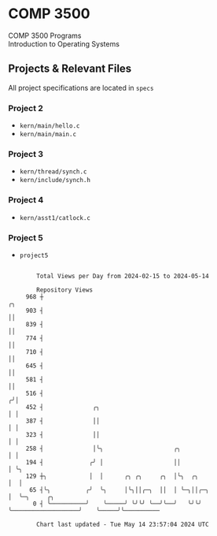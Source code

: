 # COMP 3500
COMP 3500 Programs  
Introduction to Operating Systems  
## Projects & Relevant Files
All project specifications are located in `specs`
### Project 2
- `kern/main/hello.c`
- `kern/main/main.c`
### Project 3
- `kern/thread/synch.c`
- `kern/include/synch.h`
### Project 4
- `kern/asst1/catlock.c`
### Project 5
- `project5`

```

        Total Views per Day from 2024-02-15 to 2024-05-14

        Repository Views
     968 ┼                                                                   ╭╮
     903 ┤                                                                   ││
     839 ┤                                                                   ││
     774 ┤                                                                   ││
     710 ┤                                                                   ││
     645 ┤                                                                   ││
     581 ┤                                                                   ││
     516 ┤                                                                  ╭╯│
     452 ┤              ╭╮                                                  │ │
     387 ┤              ││                                                  │ │
     323 ┤              ││                                                  │ │
     258 ┤              │╰╮                    ╭╮                           │ │
     194 ┤             ╭╯ │                    ││                           │ ╰╮
     129 ┼╮            │  │      ╭╮ ╭╮     ╭╮  │╰╮  ╭╮                      │  │
      65 ┤╰╮          ╭╯  ╰╮     │╰╮││╭─╮  ││  │ ╰─╮││╭─╮                   │  ╰─╮     ╭╮
       0 ┤ ╰──────────╯    ╰─────╯ ╰╯╰╯ ╰──╯╰──╯   ╰╯╰╯ ╰───────────────────╯    ╰─────╯╰──────────

        Chart last updated - Tue May 14 23:57:04 2024 UTC
        
```
